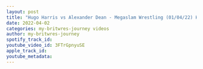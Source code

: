 ```yaml
---
layout: post
title: "Hugo Harris vs Alexander Dean - Megaslam Wrestling (01/04/22) Highlights"
date: 2022-04-02
categories: my-britwres-journey videos
author: my-britwres-journey
spotify_track_id: 
youtube_video_id: 3FTrGpnyuSE
apple_track_id: 
youtube_metadata: 
---
```

